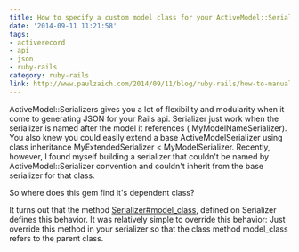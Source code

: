 ```yaml
---
title: How to specify a custom model class for your ActiveModel::Serializer 0.8 Serializer
date: '2014-09-11 11:21:58'
tags:
- activerecord
- api
- json
- ruby-rails
category: ruby-rails
link: http://www.paulzaich.com/2014/09/11/blog/ruby-rails/how-to-manually-specify-your-serialized-model-in-activemodelserializers/
---
```


ActiveModel::Serializers gives you a lot of flexibility and modularity when it come to generating JSON for your Rails api. Serializer just work when the serializer is named after the model it references (
MyModelNameSerializer). You also knew you could easily extend a base ActiveModelSerializer using class inheritance MyExtendedSerializer < MyModelSerializer. Recently, however, I found myself building a serializer that couldn't be named by ActiveModel::Serializer convention and couldn't inherit from the base serializer for that class.

So where does this gem find it's dependent class?

It turns out that the method
[Serializer#model_class](https://github.com/rails-api/active_model_serializers/blob/0-8-stable/lib/active_model/serializer.rb#L235), defined on Serializer defines this behavior. It was relatively simple to override this behavior: Just override this method in your serializer so that the class method model_class refers to the parent class.

<script src="https://gist.github.com/pzaich/cd577f4d3355a65815cc.js"></script>
